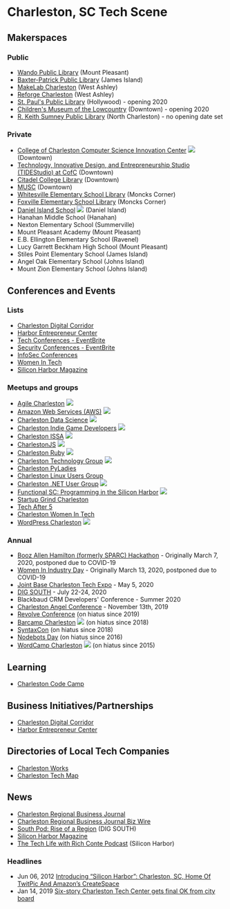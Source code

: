 # Charleston, SC Tech Scene

## Makerspaces

### Public

- [Wando Public Library](https://www.ccpl.org/makerspace-and-creative-studios-procedures) (Mount Pleasant)
- [Baxter-Patrick Public Library](https://www.ccpl.org/makerspace-and-creative-studio-procedures-0) (James Island)
- [MakeLab Charleston](http://makelabcharleston.org/) (West Ashley)
- [Reforge Charleston](https://www.reforge.io/) (West Ashley)
- [St. Paul's Public Library](https://www.ccpl.org/construction/hollywood) (Hollywood) - opening 2020
- [Children's Museum of the Lowcountry](https://www.moultrienews.com/community-news/boeing-donates-k-to-children-s-museum-of-the-lowcountry/article_b1a24986-2d7c-11ea-b824-a72c66172a28.html) (Downtown) - opening 2020
- [R. Keith Sumney Public Library](https://www.ccpl.org/construction/north-charleston) (North Charleston) - no opening date set

### Private

- [College of Charleston Computer Science Innovation Center](http://compsci.cofc.edu/The%20COMPASS%202.pdf) <img src="https://raw.githubusercontent.com/encharm/Font-Awesome-SVG-PNG/master/black/png/16/file-pdf-o.png" /> (Downtown)
- [Technology, Innovative Design, and Entrepreneurship Studio (TIDEStudio) at CofC](https://www.facebook.com/tidestudio/) (Downtown)
- [Citadel College Library](https://library.citadel.edu/makerspace/home) (Downtown)
- [MUSC](https://nnlm.gov/project/technology-310-musc-makerspace) (Downtown)
- [Whitesville Elementary School Library](https://www.bcsdschools.net/Page/30817) (Moncks Corner)
- [Foxville Elementary School Library](https://www.bcsdschools.net/domain/7031) (Moncks Corner)
- [Daniel Island School](https://www.facebook.com/DISPTA.org/posts/1153702784804898) <img src="https://raw.githubusercontent.com/encharm/Font-Awesome-SVG-PNG/master/black/png/16/facebook.png" /> (Daniel Island)
- Hanahan Middle School (Hanahan)
- Nexton Elementary School (Summerville)
- Mount Pleasant Academy (Mount Pleasant)
- E.B. Ellington Elementary School (Ravenel)
- Lucy Garrett Beckham High School (Mount Pleasant)
- Stiles Point Elementary School (James Island)
- Angel Oak Elementary School (Johns Island)
- Mount Zion Elementary School (Johns Island)

## Conferences and Events

### Lists

- [Charleston Digital Corridor](https://www.charlestondigitalcorridor.com/events/)
- [Harbor Entrepreneur Center](https://www.harborec.com/events)
- [Tech Conferences - EventBrite](https://www.eventbrite.com/d/sc--charleston/tech-conference/)
- [Security Conferences - EventBrite](https://www.eventbrite.com/d/sc--charleston/security-conference/)
- [InfoSec Conferences](https://infosec-conferences.com/us-state/south-carolina/)
- [Women In Tech](http://charlestonwomenintech.com/calendar-2/)
- [Silicon Harbor Magazine](http://siliconharbormag.com/events/)

### Meetups and groups

- [Agile Charleston](https://www.linkedin.com/groups/3912895/) <img src="https://raw.githubusercontent.com/encharm/Font-Awesome-SVG-PNG/master/black/png/16/linkedin-square.png" />
- [Amazon Web Services (AWS)](https://www.meetup.com/CHS-Amazon-Web-Services/) <img src="https://raw.githubusercontent.com/encharm/Font-Awesome-SVG-PNG/master/black/png/16/meetup.png" />
- [Charleston Data Science](https://www.meetup.com/Charleston-Data-Science/) <img src="https://raw.githubusercontent.com/encharm/Font-Awesome-SVG-PNG/master/black/png/16/meetup.png" />
- [Charleston Indie Game Developers](https://www.meetup.com/Charleston-Indie-Game-Dev-Meetup/) <img src="https://raw.githubusercontent.com/encharm/Font-Awesome-SVG-PNG/master/black/png/16/meetup.png" />
- [Charleston ISSA](https://www.facebook.com/CharlestonISSA/) <img src="https://raw.githubusercontent.com/encharm/Font-Awesome-SVG-PNG/master/black/png/16/facebook.png" />
- [CharlestonJS](https://www.meetup.com/CharlestonJS/) <img src="https://raw.githubusercontent.com/encharm/Font-Awesome-SVG-PNG/master/black/png/16/meetup.png" />
- [Charleston Ruby](https://twitter.com/chsruby) <img src="https://raw.githubusercontent.com/encharm/Font-Awesome-SVG-PNG/master/black/png/16/twitter.png" />
- [Charleston Technology Group](https://www.meetup.com/Charleston-Technology-Group/) <img src="https://raw.githubusercontent.com/encharm/Font-Awesome-SVG-PNG/master/black/png/16/meetup.png" />
- [Charleston PyLadies](https://charleston.pyladies.com/)
- [Charleston Linux Users Group](https://csclug.github.io/)
- [Charleston .NET User Group](https://www.meetup.com/Charleston-NET-User-Group/) <img src="https://raw.githubusercontent.com/encharm/Font-Awesome-SVG-PNG/master/black/png/16/meetup.png" />
- [Functional SC: Programming in the Silicon Harbor](https://www.meetup.com/Functional-SC) <img src="https://raw.githubusercontent.com/encharm/Font-Awesome-SVG-PNG/master/black/png/16/meetup.png" />
- [Startup Grind Charleston](https://www.startupgrind.com/charleston/)
- [Tech After 5](https://techafterfive.eventbrite.com/)
- [Charleston Women In Tech](https://www.charlestonwomenintech.com/)
- [WordPress Charleston](https://www.meetup.com/WordPress-Charleston/) <img src="https://raw.githubusercontent.com/encharm/Font-Awesome-SVG-PNG/master/black/png/16/meetup.png" />

### Annual

- [Booz Allen Hamilton (formerly SPARC) Hackathon](https://www.eventbrite.com/e/postponed-charleston-digital-hub-hackathon-2020-registration-87138996083#) - Originally March 7, 2020, postponed due to COVID-19
- [Women In Industry Day](http://www.swelowcountry.org/women-in-industry-day.html) - Originally March 13, 2020, postponed due to COVID-19
- [Joint Base Charleston Tech Expo](https://www.ncsi.com/event/jbcharleston/) - May 5, 2020
- [DIG SOUTH](https://www.digsouth.com/) - July 22-24, 2020
- Blackbaud CRM Developers' Conference - Summer 2020
- [Charleston Angel Conference](https://www.charlestonangelconference.com/) - November 13th, 2019
- [Revolve Conference](https://revolveconference.com/) (on hiatus since 2019)
- [Barcamp Charleston](https://twitter.com/barcampchs) <img src="https://raw.githubusercontent.com/encharm/Font-Awesome-SVG-PNG/master/black/png/16/twitter.png" /> (on hiatus since 2018)
- [SyntaxCon](https://syntaxcon.com/) (on hiatus since 2018)
- [Nodebots Day](https://nodebotschs.github.io/) (on hiatus since 2016)
- [WordCamp Charleston](https://twitter.com/wordcampchs) <img src="https://raw.githubusercontent.com/encharm/Font-Awesome-SVG-PNG/master/black/png/16/twitter.png" /> (on hiatus since 2015)

## Learning

- [Charleston Code Camp](https://www.chscodecamp.com/)

## Business Initiatives/Partnerships

- [Charleston Digital Corridor](https://www.charlestondigitalcorridor.com/)
- [Harbor Entrepreneur Center](https://www.harborec.com/)

## Directories of Local Tech Companies

- [Charleston Works](https://www.charlestonworks.com/)
- [Charleston Tech Map](https://boomtownroi.com/chstechmap/)

## News

- [Charleston Regional Business Journal](https://www.charlestonbusiness.com/)
- [Charleston Regional Business Journal Biz Wire](https://crbjbizwire.com/)
- [South Pod: Rise of a Region](https://digsouth.com/south-pod/) (DIG SOUTH)
- [Silicon Harbor Magazine](https://siliconharbormag.com/)
- [The Tech Life with Rich Conte Podcast](https://techlife.libsyn.com/) (Silicon Harbor)

### Headlines

- Jun 06, 2012 [Introducing “Silicon Harbor”: Charleston, SC, Home Of TwitPic And Amazon’s CreateSpace](https://www.fastcompany.com/1839445/introducing-silicon-harbor-charleston-sc-home-twitpic-and-amazons-createspace)
- Jan 14, 2019 [Six-story Charleston Tech Center gets final OK from city board](https://www.postandcourier.com/business/real_estate/six-story-charleston-tech-center-gets-final-ok-from-city/article_cc482034-1505-11e9-861a-176d8afd81f2.html)
